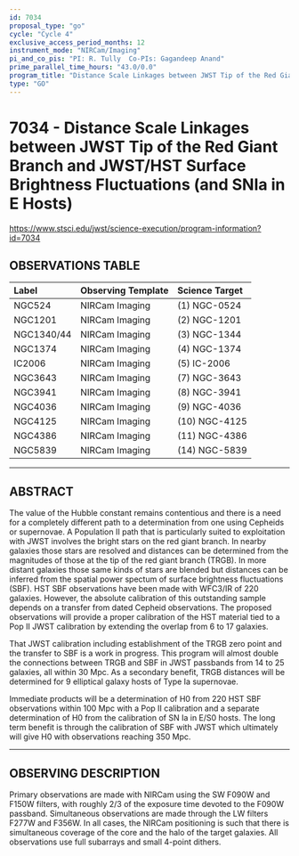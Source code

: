 ```yaml
---
id: 7034
proposal_type: "go"
cycle: "Cycle 4"
exclusive_access_period_months: 12
instrument_mode: "NIRCam/Imaging"
pi_and_co_pis: "PI: R. Tully  Co-PIs: Gagandeep Anand"
prime_parallel_time_hours: "43.0/0.0"
program_title: "Distance Scale Linkages between JWST Tip of the Red Giant Branch and JWST/HST Surface Brightness Fluctuations (and SNIa in E Hosts)"
type: "GO"
---
```

# 7034 - Distance Scale Linkages between JWST Tip of the Red Giant Branch and JWST/HST Surface Brightness Fluctuations (and SNIa in E Hosts)
https://www.stsci.edu/jwst/science-execution/program-information?id=7034
## OBSERVATIONS TABLE
| Label      | Observing Template | Science Target |
| :--------- | :----------------- | :------------- |
| NGC524     | NIRCam Imaging     | (1) NGC-0524   |
| NGC1201    | NIRCam Imaging     | (2) NGC-1201   |
| NGC1340/44 | NIRCam Imaging     | (3) NGC-1344   |
| NGC1374    | NIRCam Imaging     | (4) NGC-1374   |
| IC2006     | NIRCam Imaging     | (5) IC-2006    |
| NGC3643    | NIRCam Imaging     | (7) NGC-3643   |
| NGC3941    | NIRCam Imaging     | (8) NGC-3941   |
| NGC4036    | NIRCam Imaging     | (9) NGC-4036   |
| NGC4125    | NIRCam Imaging     | (10) NGC-4125  |
| NGC4386    | NIRCam Imaging     | (11) NGC-4386  |
| NGC5839    | NIRCam Imaging     | (14) NGC-5839  |

---

## ABSTRACT

The value of the Hubble constant remains contentious and there is a need for a completely different path to a determination from one using Cepheids or supernovae. A Population II path that is particularly suited to exploitation with JWST involves the bright stars on the red giant branch. In nearby galaxies those stars are resolved and distances can be determined from the magnitudes of those at the tip of the red giant branch (TRGB). In more distant galaxies those same kinds of stars are blended but distances can be inferred from the spatial power spectum of surface brightness fluctuations (SBF). HST SBF observations have been made with WFC3/IR of 220 galaxies. However, the absolute calibration of this outstanding sample depends on a transfer from dated Cepheid observations. The proposed observations will provide a proper calibration of the HST material tied to a Pop II JWST calibration by extending the overlap from 6 to 17 galaxies.

That JWST calibration including establishment of the TRGB zero point and the transfer to SBF is a work in progress. This program will almost double the connections between TRGB and SBF in JWST passbands from 14 to 25 galaxies, all within 30 Mpc. As a secondary benefit, TRGB distances will be determined for 9 elliptical galaxy hosts of Type Ia supernovae.

Immediate products will be a determination of H0 from 220 HST SBF observations within 100 Mpc with a Pop II calibration and a separate determination of H0 from the calibration of SN Ia in E/S0 hosts. The long term benefit is through the calibration of SBF with JWST which ultimately will give H0 with observations reaching 350 Mpc.

---

## OBSERVING DESCRIPTION

Primary observations are made with NIRCam using the SW F090W and F150W filters, with roughly 2/3 of the exposure time devoted to the F090W passband. Simultaneous observations are made through the LW filters F277W and F356W. In all cases, the NIRCam positioning is such that there is simultaneous coverage of the core and the halo of the target galaxies.
All observations use full subarrays and small 4-point dithers.